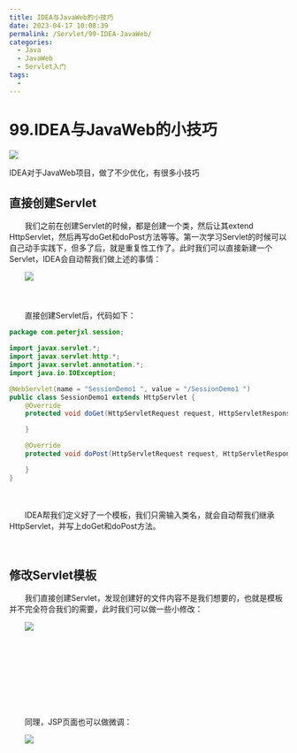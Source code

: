 ```yaml
---
title: IDEA与JavaWeb的小技巧
date: 2023-04-17 10:08:39
permalink: /Servlet/99-IDEA-JavaWeb/
categories:
  - Java
  - JavaWeb
  - Servlet入门
tags:
  - 
---
```

# 99.IDEA与JavaWeb的小技巧

![](https://image.peterjxl.com/blog/435.jpeg)



IDEA对于JavaWeb项目，做了不少优化，有很多小技巧

<!-- more -->

## 直接创建Servlet

　　我们之前在创建Servlet的时候，都是创建一个类，然后让其extend HttpServlet，然后再写doGet和doPost方法等等。第一次学习Servlet的时候可以自己动手实践下，但多了后，就是重复性工作了。此时我们可以直接新建一个Servlet，IDEA会自动帮我们做上述的事情：

　　​![](https://image.peterjxl.com/blog/image-20230406072849-0qszimo.png)​

　　‍

　　直接创建Servlet后，代码如下：

```java
package com.peterjxl.session;

import javax.servlet.*;
import javax.servlet.http.*;
import javax.servlet.annotation.*;
import java.io.IOException;

@WebServlet(name = "SessionDemo1 ", value = "/SessionDemo1 ")
public class SessionDemo1 extends HttpServlet {
    @Override
    protected void doGet(HttpServletRequest request, HttpServletResponse response) throws ServletException, IOException {

    }

    @Override
    protected void doPost(HttpServletRequest request, HttpServletResponse response) throws ServletException, IOException {

    }
}
```

　　‍

　　IDEA帮我们定义好了一个模板，我们只需输入类名，就会自动帮我们继承HttpServlet，并写上doGet和doPost方法。

　　‍

## 修改Servlet模板

　　我们直接创建Servlet，发现创建好的文件内容不是我们想要的，也就是模板并不完全符合我们的需要，此时我们可以做一些小修改：

　　​![](https://image.peterjxl.com/blog/image-20230406072832-vzckywy.png)​

　　‍

　　‍

　　‍

　　‍

　　同理，JSP页面也可以做微调：​

　　![](https://image.peterjxl.com/blog/image-20230406073324-3853p5k.png)​

　　‍
